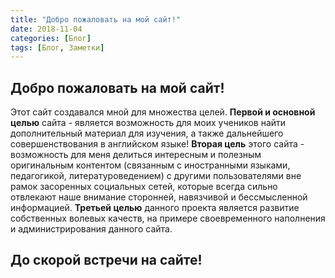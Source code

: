 ```yaml
---
title: "Добро пожаловать на мой сайт!"
date: 2018-11-04
categories: [Блог]
tags: [Блог, Заметки]
---
```


## Добро пожаловать на мой сайт! 

Этот сайт создавался мной для множества целей. 
**Первой и основной целью** сайта - является возможность для моих учеников найти дополнительный материал для изучения, а также дальнейшего совершенствования в английском языке!
**Вторая цель** этого сайта - возможность для меня делиться интересным и полезным оригинальным контентом (связанным с иностранными языками, педагогикой, литературоведением) с другими пользователями вне рамок засоренных социальных сетей, которые всегда сильно отвлекают наше внимание сторонней, навязчивой и бессмысленной информацией. 
**Третьей целью** данного проекта является развитие собственных волевых качеств, на примере своевременного наполнения и администрирования данного сайта.

## До скорой встречи на сайте!

